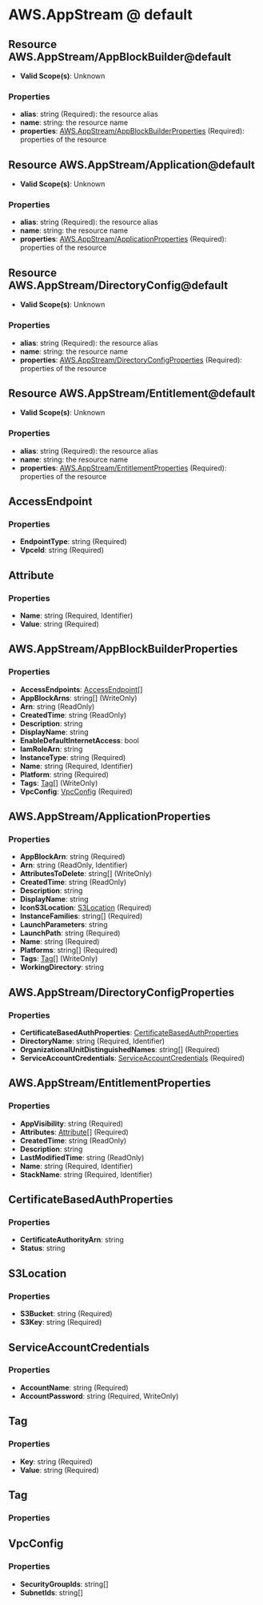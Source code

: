 # AWS.AppStream @ default

## Resource AWS.AppStream/AppBlockBuilder@default
* **Valid Scope(s)**: Unknown
### Properties
* **alias**: string (Required): the resource alias
* **name**: string: the resource name
* **properties**: [AWS.AppStream/AppBlockBuilderProperties](#awsappstreamappblockbuilderproperties) (Required): properties of the resource

## Resource AWS.AppStream/Application@default
* **Valid Scope(s)**: Unknown
### Properties
* **alias**: string (Required): the resource alias
* **name**: string: the resource name
* **properties**: [AWS.AppStream/ApplicationProperties](#awsappstreamapplicationproperties) (Required): properties of the resource

## Resource AWS.AppStream/DirectoryConfig@default
* **Valid Scope(s)**: Unknown
### Properties
* **alias**: string (Required): the resource alias
* **name**: string: the resource name
* **properties**: [AWS.AppStream/DirectoryConfigProperties](#awsappstreamdirectoryconfigproperties) (Required): properties of the resource

## Resource AWS.AppStream/Entitlement@default
* **Valid Scope(s)**: Unknown
### Properties
* **alias**: string (Required): the resource alias
* **name**: string: the resource name
* **properties**: [AWS.AppStream/EntitlementProperties](#awsappstreamentitlementproperties) (Required): properties of the resource

## AccessEndpoint
### Properties
* **EndpointType**: string (Required)
* **VpceId**: string (Required)

## Attribute
### Properties
* **Name**: string (Required, Identifier)
* **Value**: string (Required)

## AWS.AppStream/AppBlockBuilderProperties
### Properties
* **AccessEndpoints**: [AccessEndpoint](#accessendpoint)[]
* **AppBlockArns**: string[] (WriteOnly)
* **Arn**: string (ReadOnly)
* **CreatedTime**: string (ReadOnly)
* **Description**: string
* **DisplayName**: string
* **EnableDefaultInternetAccess**: bool
* **IamRoleArn**: string
* **InstanceType**: string (Required)
* **Name**: string (Required, Identifier)
* **Platform**: string (Required)
* **Tags**: [Tag](#tag)[] (WriteOnly)
* **VpcConfig**: [VpcConfig](#vpcconfig) (Required)

## AWS.AppStream/ApplicationProperties
### Properties
* **AppBlockArn**: string (Required)
* **Arn**: string (ReadOnly, Identifier)
* **AttributesToDelete**: string[] (WriteOnly)
* **CreatedTime**: string (ReadOnly)
* **Description**: string
* **DisplayName**: string
* **IconS3Location**: [S3Location](#s3location) (Required)
* **InstanceFamilies**: string[] (Required)
* **LaunchParameters**: string
* **LaunchPath**: string (Required)
* **Name**: string (Required)
* **Platforms**: string[] (Required)
* **Tags**: [Tag](#tag)[] (WriteOnly)
* **WorkingDirectory**: string

## AWS.AppStream/DirectoryConfigProperties
### Properties
* **CertificateBasedAuthProperties**: [CertificateBasedAuthProperties](#certificatebasedauthproperties)
* **DirectoryName**: string (Required, Identifier)
* **OrganizationalUnitDistinguishedNames**: string[] (Required)
* **ServiceAccountCredentials**: [ServiceAccountCredentials](#serviceaccountcredentials) (Required)

## AWS.AppStream/EntitlementProperties
### Properties
* **AppVisibility**: string (Required)
* **Attributes**: [Attribute](#attribute)[] (Required)
* **CreatedTime**: string (ReadOnly)
* **Description**: string
* **LastModifiedTime**: string (ReadOnly)
* **Name**: string (Required, Identifier)
* **StackName**: string (Required, Identifier)

## CertificateBasedAuthProperties
### Properties
* **CertificateAuthorityArn**: string
* **Status**: string

## S3Location
### Properties
* **S3Bucket**: string (Required)
* **S3Key**: string (Required)

## ServiceAccountCredentials
### Properties
* **AccountName**: string (Required)
* **AccountPassword**: string (Required, WriteOnly)

## Tag
### Properties
* **Key**: string (Required)
* **Value**: string (Required)

## Tag
### Properties

## VpcConfig
### Properties
* **SecurityGroupIds**: string[]
* **SubnetIds**: string[]

